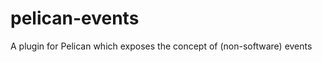 pelican-events
==============

A plugin for Pelican which exposes the concept of (non-software) events
